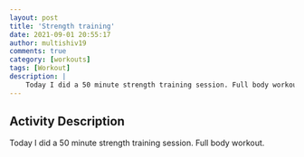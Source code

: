 ```yaml
---
layout: post
title: 'Strength training'
date: 2021-09-01 20:55:17
author: multishiv19
comments: true
category: [workouts]
tags: [Workout]
description: |
    Today I did a 50 minute strength training session. Full body workout. 
---
```



## Activity Description
Today I did a 50 minute strength training session. Full body workout. 


<div width='100%' class='strava-embed-placeholder' data-embed-type='activity' data-embed-id='5886647038'></div>
<script src='https://strava-embeds.com/embed.js'></script>
